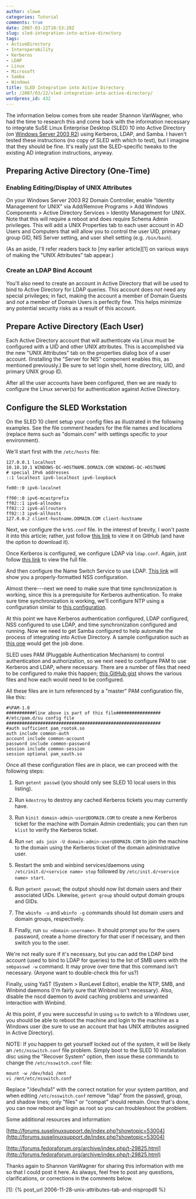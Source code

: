 ```yaml
---
author: slowe
categories: Tutorial
comments: true
date: 2007-03-22T18:53:28Z
slug: sled-integration-into-active-directory
tags:
- ActiveDirectory
- Interoperability
- Kerberos
- LDAP
- Linux
- Microsoft
- Samba
- Windows
title: SLED Integration into Active Directory
url: /2007/03/22/sled-integration-into-active-directory/
wordpress_id: 432
---
```


The information below comes from site reader Shannon VanWagner, who had the time to research this and come back with the information necessary to integrate SuSE Linux Enterprise Desktop (SLED) 10 into Active Directory (on [Windows Server 2003 R2](http://www.microsoft.com/windowsserver/default.mspx)) using Kerberos, LDAP, and Samba. I haven't tested these instructions (no copy of SLED with which to test), but I imagine that they should be fine. It's really just the SLED-specific tweaks to the existing AD integration instructions, anyway.

## Preparing Active Directory (One-Time)

### Enabling Editing/Display of UNIX Attributes

On your Windows Server 2003 R2 Domain Controller, enable "Identity Management for UNIX" via Add/Remove Programs > Add Windows Components > Active Directory Services > Identity Management for UNIX. Note that this will require a reboot and does require Schema Admin privileges. This will add a UNIX Properties tab to each user account in AD Users and Computers that will allow you to control the user UID, primary group GID, NIS Server setting, and user shell setting (e.g. `/bin/bash`).

(As an aside, I'll refer readers back to [my earlier article][1] on various ways of making the "UNIX Attributes" tab appear.)

### Create an LDAP Bind Account

You'll also need to create an account in Active Directory that will be used to bind to Active Directory for LDAP queries. This account does _not_ need any special privileges; in fact, making the account a member of Domain Guests and _not_ a member of Domain Users is perfectly fine. This helps minimize any potential security risks as a result of this account.

## Prepare Active Directory (Each User)

Each Active Directory account that will authenticate via Linux must be configured with a UID and other UNIX attributes. This is accomplished via the new "UNIX Attributes" tab on the properties dialog box of a user account. (Installing the "Server for NIS" component enables this, as mentioned previously.) Be sure to set login shell, home directory, UID, and primary UNIX group ID.

After all the user accounts have been configured, then we are ready to configure the Linux server(s) for authentication against Active Directory.

## Configure the SLED Workstation

On the SLED 10 client setup your config files as illustrated in the following examples. See the file comment headers for the file names and locations (replace items such as "domain.com" with settings specific to your environment).

We'll start first with the `/etc/hosts` file:

``` text
127.0.0.1 localhost
10.10.10.1 WINDOWS-DC-HOSTNAME.DOMAIN.COM WINDOWS-DC-HOSTNAME
# special IPv6 addresses
::1 localhost ipv6-localhost ipv6-loopback

fe00::0 ipv6-localnet

ff00::0 ipv6-mcastprefix
ff02::1 ipv6-allnodes
ff02::2 ipv6-allrouters
ff02::3 ipv6-allhosts
127.0.0.2 client-hostname.DOMAIN.COM client-hostname
```

Next, we configure the `krb5.conf` file. In the interest of brevity, I won't paste it into this article; rather, just follow [this link](https://gist.github.com/lowescott/3eb79dec00dc8e754b6c) to view it on GitHub (and have the option to download it).

Once Kerberos is configured, we configure LDAP via `ldap.conf`. Again, just follow [this link](https://gist.github.com/lowescott/29aed4672a012946f1cb) to view the full file.

And then configure the Name Switch Service to use LDAP. [This link](https://gist.github.com/lowescott/55f2ddd14214499a629c) will show you a properly-formatted NSS configuration.

Almost there---next we need to make sure that time synchronization is working, since this is a prerequisite for Kerberos authentication. To make sure time synchronization is working, we'll configure NTP using a configuration similar to [this configuration](https://gist.github.com/lowescott/1375d23864c8ad41498a).

At this point we have Kerberos authentication configured, LDAP configured, NSS configured to use LDAP, and time synchronization configured and running. Now we need to get Samba configured to help automate the process of integrating into Active Directory. A sample configuration such as [this one](https://gist.github.com/lowescott/790ffff17a56e2d21189) would get the job done.

SLED uses PAM (Pluggable Authentication Mechanism) to control authentication and authorization, so we next need to configure PAM to use Kerberos and LDAP, where necessary. There are a number of files that need to be configured to make this happen; [this GitHub gist](https://gist.github.com/lowescott/2f3bb6cd609cc2926178) shows the various files and how each would need to be configured.

All these files are in turn referenced by a "master" PAM configuration file, like this:

``` text
#%PAM-1.0
###########line above is part of this file#################
#/etc/pam.d/su config file
###########################################################
#auth sufficient pam_rootok.so
auth include common-auth
account include common-account
password include common-password
session include common-session
session optional pam_xauth.so
```

Once all these configuration files are in place, we can proceed with the following steps:

1. Run `getent passwd` (you should only see SLED 10 local users in this listing).

2. Run `kdestroy` to destroy any cached Kerberos tickets you may currently have.

3. Run `kinit domain-admin-user@DOMAIN.COM` to create a new Kerberos ticket for the machine with Domain Admin credentials; you can then run `klist` to verify the Kerberos ticket.

4. Run `net ads join -U domain-admin-user@DOMAIN.COM` to join the machine to the domain using the Kerberos ticket of the domain administrative user.

5. Restart the smb and winbind services/daemons using `/etc/init.d/<service name> stop` followed by `/etc/init.d/<service name> start`.

6. Run `getent passwd`; the output should now list domain users and their associated UIDs.  Likewise, `getent group` should output domain groups and GIDs.

7. The `wbinfo -u` and `wbinfo -g` commands should list domain users and domain groups, respectively.

8. Finally, run `su <domain-username>`. It should prompt you for the users password, create a home directory for that user if necessary, and then switch you to the user.

We're not really sure if it's necessary, but you can add the LDAP bind account (used to bind to LDAP for queries) to the list of SMB users with the `smbpasswd -w` command. It may prove over time that this command isn't necessary. (Anyone want to double-check this for us?)

Finally, using YaST (System > RunLevel Editor), enable the NTP, SMB, and Winbind daemons (I'm fairly sure that Winbind isn't necessary). Also, disable the nscd daemon to avoid caching problems and unwanted interaction with Winbind.

At this point, if you were successful in using `su` to switch to a Windows user, you should be able to reboot the machine and login to the machine as a Windows user (be sure to use an account that has UNIX attributes assigned in Active Directory).

NOTE: If you happen to get yourself locked out of the system, it will be likely an `/etc/nsswitch.conf` file problem. Simply boot to the SLED 10 installation disc using the "Recover System" option, then issue these commands to change the `/etc/nsswitch.conf` file:

    mount -w /dev/hda1 /mnt  
    vi /mnt/etc/nsswitch.conf

Replace "/dev/hda1" with the correct notation for your system partition, and when editing `/etc/nsswitch.conf` remove "ldap" from the passwd, group, and shadow lines; only "files" or "compat" should remain. Once that's done, you can now reboot and login as root so you can troubleshoot the problem.

Some additional resources and information:  

[http://forums.suselinuxsupport.de/index.php?showtopic=53004](http://forums.suselinuxsupport.de/index.php?showtopic=53004)  

[http://forums.fedoraforum.org/archive/index.php/t-29825.html](http://forums.fedoraforum.org/archive/index.php/t-29825.html)

Thanks again to Shannon VanWagner for sharing this information with me so that I could post it here. As always, feel free to post any questions, clarifications, or corrections in the comments below.


[1]: {% post_url 2006-11-28-unix-attributes-tab-and-nispropdll %}
